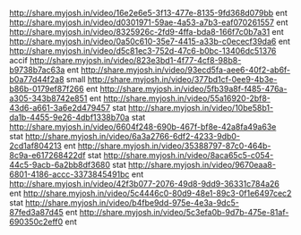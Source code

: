 http://share.myjosh.in/video/16e2e6e5-3f13-477e-8135-9fd368d079bb ent
http://share.myjosh.in/video/d0301971-59ae-4a53-a7b3-eaf070261557 ent
http://share.myjosh.in/video/8325926c-2fd9-4ffa-bda8-166f7c0b7a31 ent
http://share.myjosh.in/video/0a50c610-35e7-4415-a33b-c0ececf39da6 ent
http://share.myjosh.in/video/d5c81ec3-752d-47c6-b0bc-13406dc51376 accif
http://share.myjosh.in/video/823e3bd1-4f77-4cf8-98b8-b9738b7ac63a ent
http://share.myjosh.in/video/93ecd5fa-aee6-40f2-ab6f-b0a77d44f2a8 small
http://share.myjosh.in/video/377bd1cf-0ee9-4b3e-b86b-0179ef87f266 ent
http://share.myjosh.in/video/5fb39a8f-f485-476a-a305-343b8742e851 ent
http://share.myjosh.in/video/55a16920-2bf8-43d6-a661-3a6e2d479457 stat
http://share.myjosh.in/video/10be58b1-da1b-4455-9e26-4dbf1338b70a stat
http://share.myjosh.in/video/6604f248-690b-467f-bf8e-42a8fa49a63e stat
http://share.myjosh.in/video/6a3a2766-6df2-4233-9db0-2cd1af804213 ent
http://share.myjosh.in/video/35388797-87c0-464b-8c9a-e617268422df stat
http://share.myjosh.in/video/8aca65c5-c054-44c5-9acb-6a2bb8df3680 stat
http://share.myjosh.in/video/9670eaa8-6801-4186-accc-3373845491bc ent
http://share.myjosh.in/video/42f3b077-2076-49d8-9dd9-36331c784a26 ent
http://share.myjosh.in/video/5c4446c0-80d9-48e1-89c3-0f1e6497cec2 stat
http://share.myjosh.in/video/b4fbe9dd-975e-4e3a-9dc5-87fed3a87d45 ent
http://share.myjosh.in/video/5c3efa0b-9d7b-475e-81af-690350c2eff0 ent
